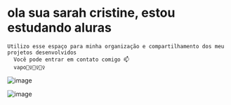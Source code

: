 # ola sua sarah cristine, estou estudando aluras
    Utilizo esse espaço para minha organização e compartilhamento dos meu projetos desenvolvidos
      Você pode entrar em contato comigo 📫
      vapo🙅‍♀️🙅‍♀️🙅‍♀️

![image](https://github.com/user-attachments/assets/e3d92984-5db0-4bc6-b3c1-4ce3b9cc0cda)

![image](https://github.com/user-attachments/assets/221f0198-66c1-4a4a-9a2d-6e9f3bd2b1ff)


